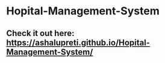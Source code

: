 # Hopital-Management-System

## Check it out here: https://ashalupreti.github.io/Hopital-Management-System/
